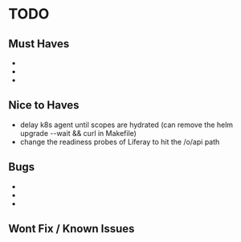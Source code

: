 # TODO

## Must Haves

-
-
-

## Nice to Haves

- delay k8s agent until scopes are hydrated (can remove the helm upgrade --wait && curl in Makefile)
- change the readiness probes of Liferay to hit the /o/api path

## Bugs

-
-
-

## Wont Fix / Known Issues

